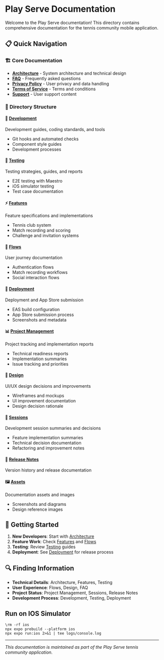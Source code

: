 # Play Serve Documentation

Welcome to the Play Serve documentation! This directory contains comprehensive documentation for the tennis community mobile application.

## 📋 Quick Navigation

### 🏗️ Core Documentation
- **[Architecture](architecture.md)** - System architecture and technical design
- **[FAQ](faq.md)** - Frequently asked questions
- **[Privacy Policy](privacy-policy.md)** - User privacy and data handling
- **[Terms of Service](terms-of-service.md)** - Terms and conditions
- **[Support](support-wiki-home.md)** - User support content

### 📁 Directory Structure

#### 🔧 [Development](development/)
Development guides, coding standards, and tools
- Git hooks and automated checks
- Component style guides
- Development processes

#### 🧪 [Testing](testing/)
Testing strategies, guides, and reports
- E2E testing with Maestro
- iOS simulator testing
- Test case documentation

#### ⚡ [Features](features/)
Feature specifications and implementations
- Tennis club system
- Match recording and scoring
- Challenge and invitation systems

#### 🔄 [Flows](flows/)
User journey documentation
- Authentication flows
- Match recording workflows
- Social interaction flows

#### 🚀 [Deployment](deployment/)
Deployment and App Store submission
- EAS build configuration
- App Store submission process
- Screenshots and metadata

#### 📊 [Project Management](project-management/)
Project tracking and implementation reports
- Technical readiness reports
- Implementation summaries
- Issue tracking and priorities

#### 🎨 [Design](design/)
UI/UX design decisions and improvements
- Wireframes and mockups
- UI improvement documentation
- Design decision rationale

#### 📝 [Sessions](sessions/)
Development session summaries and decisions
- Feature implementation summaries
- Technical decision documentation
- Refactoring and improvement notes

#### 📖 [Release Notes](release-notes/)
Version history and release documentation

#### 🖼️ [Assets](assets/)
Documentation assets and images
- Screenshots and diagrams
- Design reference images

## 🎯 Getting Started

1. **New Developers**: Start with [Architecture](architecture.md)
2. **Feature Work**: Check [Features](features/) and [Flows](flows/)
3. **Testing**: Review [Testing](testing/) guides
4. **Deployment**: See [Deployment](deployment/) for release process

## 🔍 Finding Information

- **Technical Details**: Architecture, Features, Testing
- **User Experience**: Flows, Design, FAQ
- **Project Status**: Project Management, Sessions, Release Notes
- **Development Process**: Development, Testing, Deployment

## Run on IOS Simulator
```
\rm -rf ios
npx expo prebuild --platform ios
npx expo run:ios 2>&1 | tee logs/console.log
```
---

*This documentation is maintained as part of the Play Serve tennis community application.*
